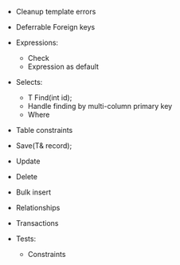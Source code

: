 * Cleanup template errors

* Deferrable Foreign keys

* Expressions:
    * Check
    * Expression as default

* Selects:
    * T Find<T>(int id);
    * Handle finding by multi-column primary key
    * Where

* Table constraints

* Save<T>(T& record);

* Update

* Delete

* Bulk insert

* Relationships

* Transactions

* Tests:
    * Constraints
